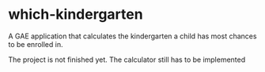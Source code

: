 which-kindergarten
==================

A GAE application that calculates the kindergarten a child has most chances to be enrolled in.

The project is not finished yet. The calculator still has to be implemented
